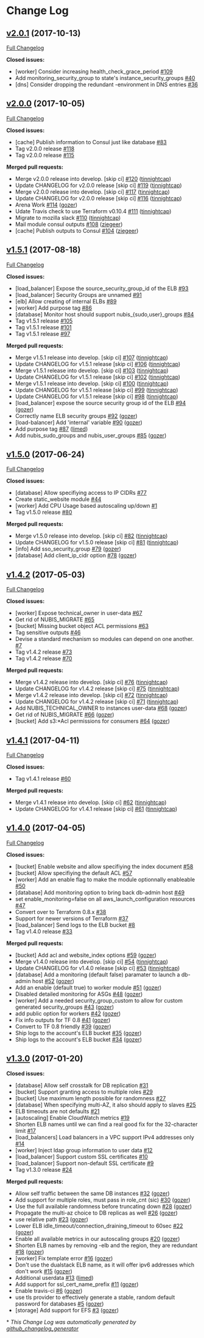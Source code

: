 # Change Log

## [v2.0.1](https://github.com/nubisproject/nubis-terraform/tree/v2.0.1) (2017-10-13)
[Full Changelog](https://github.com/nubisproject/nubis-terraform/compare/v2.0.0...v2.0.1)

**Closed issues:**

- \[worker\] Consider increasing health\_check\_grace\_period [\#109](https://github.com/nubisproject/nubis-terraform/issues/109)
- Add monitoring\_security\_group to state's instance\_security\_groups [\#40](https://github.com/nubisproject/nubis-terraform/issues/40)
- \[dns\] Consider dropping the redundant -environment in DNS entries [\#36](https://github.com/nubisproject/nubis-terraform/issues/36)

## [v2.0.0](https://github.com/nubisproject/nubis-terraform/tree/v2.0.0) (2017-10-05)
[Full Changelog](https://github.com/nubisproject/nubis-terraform/compare/v1.5.1...v2.0.0)

**Closed issues:**

- \[cache\] Publish information to Consul just like database [\#83](https://github.com/nubisproject/nubis-terraform/issues/83)
- Tag v2.0.0 release [\#118](https://github.com/nubisproject/nubis-terraform/issues/118)
- Tag v2.0.0 release [\#115](https://github.com/nubisproject/nubis-terraform/issues/115)

**Merged pull requests:**

- Merge v2.0.0 release into develop. \[skip ci\] [\#120](https://github.com/nubisproject/nubis-terraform/pull/120) ([tinnightcap](https://github.com/tinnightcap))
- Update CHANGELOG for v2.0.0 release \[skip ci\] [\#119](https://github.com/nubisproject/nubis-terraform/pull/119) ([tinnightcap](https://github.com/tinnightcap))
- Merge v2.0.0 release into develop. \[skip ci\] [\#117](https://github.com/nubisproject/nubis-terraform/pull/117) ([tinnightcap](https://github.com/tinnightcap))
- Update CHANGELOG for v2.0.0 release \[skip ci\] [\#116](https://github.com/nubisproject/nubis-terraform/pull/116) ([tinnightcap](https://github.com/tinnightcap))
- Arena Work [\#114](https://github.com/nubisproject/nubis-terraform/pull/114) ([gozer](https://github.com/gozer))
- Udate Travis check to use Terraform v0.10.4 [\#111](https://github.com/nubisproject/nubis-terraform/pull/111) ([tinnightcap](https://github.com/tinnightcap))
- Migrate to mozilla slack [\#110](https://github.com/nubisproject/nubis-terraform/pull/110) ([tinnightcap](https://github.com/tinnightcap))
- Mail module consul outputs [\#108](https://github.com/nubisproject/nubis-terraform/pull/108) ([ziegeer](https://github.com/ziegeer))
- \[cache\] Publish outputs to Consul [\#104](https://github.com/nubisproject/nubis-terraform/pull/104) ([ziegeer](https://github.com/ziegeer))

## [v1.5.1](https://github.com/nubisproject/nubis-terraform/tree/v1.5.1) (2017-08-18)
[Full Changelog](https://github.com/nubisproject/nubis-terraform/compare/v1.5.0...v1.5.1)

**Closed issues:**

- \[load\_balancer\] Expose the source\_security\_group\_id of the ELB [\#93](https://github.com/nubisproject/nubis-terraform/issues/93)
- \[load\_balancer\] Security Groups are unnamed [\#91](https://github.com/nubisproject/nubis-terraform/issues/91)
- \[elb\] Allow creating of internal ELBs [\#89](https://github.com/nubisproject/nubis-terraform/issues/89)
- \[worker\] Add purpose tag [\#86](https://github.com/nubisproject/nubis-terraform/issues/86)
- \[database\] Monitor host should support nubis\_{sudo,user}\_groups [\#84](https://github.com/nubisproject/nubis-terraform/issues/84)
- Tag v1.5.1 release [\#105](https://github.com/nubisproject/nubis-terraform/issues/105)
- Tag v1.5.1 release [\#101](https://github.com/nubisproject/nubis-terraform/issues/101)
- Tag v1.5.1 release [\#97](https://github.com/nubisproject/nubis-terraform/issues/97)

**Merged pull requests:**

- Merge v1.5.1 release into develop. \[skip ci\] [\#107](https://github.com/nubisproject/nubis-terraform/pull/107) ([tinnightcap](https://github.com/tinnightcap))
- Update CHANGELOG for v1.5.1 release \[skip ci\] [\#106](https://github.com/nubisproject/nubis-terraform/pull/106) ([tinnightcap](https://github.com/tinnightcap))
- Merge v1.5.1 release into develop. \[skip ci\] [\#103](https://github.com/nubisproject/nubis-terraform/pull/103) ([tinnightcap](https://github.com/tinnightcap))
- Update CHANGELOG for v1.5.1 release \[skip ci\] [\#102](https://github.com/nubisproject/nubis-terraform/pull/102) ([tinnightcap](https://github.com/tinnightcap))
- Merge v1.5.1 release into develop. \[skip ci\] [\#100](https://github.com/nubisproject/nubis-terraform/pull/100) ([tinnightcap](https://github.com/tinnightcap))
- Update CHANGELOG for v1.5.1 release \[skip ci\] [\#99](https://github.com/nubisproject/nubis-terraform/pull/99) ([tinnightcap](https://github.com/tinnightcap))
- Update CHANGELOG for v1.5.1 release \[skip ci\] [\#98](https://github.com/nubisproject/nubis-terraform/pull/98) ([tinnightcap](https://github.com/tinnightcap))
- \[load\_balancer\] expose the source security group id of the ELB [\#94](https://github.com/nubisproject/nubis-terraform/pull/94) ([gozer](https://github.com/gozer))
- Correctly name ELB security groups [\#92](https://github.com/nubisproject/nubis-terraform/pull/92) ([gozer](https://github.com/gozer))
- \[load-balancer\] Add 'internal' variable [\#90](https://github.com/nubisproject/nubis-terraform/pull/90) ([gozer](https://github.com/gozer))
- Add purpose tag [\#87](https://github.com/nubisproject/nubis-terraform/pull/87) ([limed](https://github.com/limed))
- Add nubis\_sudo\_groups and nubis\_user\_groups [\#85](https://github.com/nubisproject/nubis-terraform/pull/85) ([gozer](https://github.com/gozer))

## [v1.5.0](https://github.com/nubisproject/nubis-terraform/tree/v1.5.0) (2017-06-24)
[Full Changelog](https://github.com/nubisproject/nubis-terraform/compare/v1.4.2...v1.5.0)

**Closed issues:**

- \[database\] Allow specifiying access to IP CIDRs [\#77](https://github.com/nubisproject/nubis-terraform/issues/77)
- Create static\_website module [\#44](https://github.com/nubisproject/nubis-terraform/issues/44)
- \[worker\] Add CPU Usage based autoscaling up/down [\#1](https://github.com/nubisproject/nubis-terraform/issues/1)
- Tag v1.5.0 release [\#80](https://github.com/nubisproject/nubis-terraform/issues/80)

**Merged pull requests:**

- Merge v1.5.0 release into develop. \[skip ci\] [\#82](https://github.com/nubisproject/nubis-terraform/pull/82) ([tinnightcap](https://github.com/tinnightcap))
- Update CHANGELOG for v1.5.0 release \[skip ci\] [\#81](https://github.com/nubisproject/nubis-terraform/pull/81) ([tinnightcap](https://github.com/tinnightcap))
- \[info\] Add sso\_security\_group [\#79](https://github.com/nubisproject/nubis-terraform/pull/79) ([gozer](https://github.com/gozer))
- \[database\] Add client\_ip\_cidr option [\#78](https://github.com/nubisproject/nubis-terraform/pull/78) ([gozer](https://github.com/gozer))

## [v1.4.2](https://github.com/nubisproject/nubis-terraform/tree/v1.4.2) (2017-05-03)
[Full Changelog](https://github.com/nubisproject/nubis-terraform/compare/v1.4.1...v1.4.2)

**Closed issues:**

- \[worker\] Expose technical\_owner in user-data [\#67](https://github.com/nubisproject/nubis-terraform/issues/67)
- Get rid of NUBIS\_MIGRATE [\#65](https://github.com/nubisproject/nubis-terraform/issues/65)
- \[bucket\] Missing bucket object ACL permissions [\#63](https://github.com/nubisproject/nubis-terraform/issues/63)
- Tag sensitive outputs [\#46](https://github.com/nubisproject/nubis-terraform/issues/46)
- Devise a standard mechanism so modules can depend on one another. [\#7](https://github.com/nubisproject/nubis-terraform/issues/7)
- Tag v1.4.2 release [\#73](https://github.com/nubisproject/nubis-terraform/issues/73)
- Tag v1.4.2 release [\#70](https://github.com/nubisproject/nubis-terraform/issues/70)

**Merged pull requests:**

- Merge v1.4.2 release into develop. \[skip ci\] [\#76](https://github.com/nubisproject/nubis-terraform/pull/76) ([tinnightcap](https://github.com/tinnightcap))
- Update CHANGELOG for v1.4.2 release \[skip ci\] [\#75](https://github.com/nubisproject/nubis-terraform/pull/75) ([tinnightcap](https://github.com/tinnightcap))
- Merge v1.4.2 release into develop. \[skip ci\] [\#72](https://github.com/nubisproject/nubis-terraform/pull/72) ([tinnightcap](https://github.com/tinnightcap))
- Update CHANGELOG for v1.4.2 release \[skip ci\] [\#71](https://github.com/nubisproject/nubis-terraform/pull/71) ([tinnightcap](https://github.com/tinnightcap))
- Add NUBIS\_TECHNICAL\_OWNER to instances user-data [\#68](https://github.com/nubisproject/nubis-terraform/pull/68) ([gozer](https://github.com/gozer))
- Get rid of NUBIS\_MIGRATE [\#66](https://github.com/nubisproject/nubis-terraform/pull/66) ([gozer](https://github.com/gozer))
- \[bucket\] Add s3:\*Acl permissions for consumers [\#64](https://github.com/nubisproject/nubis-terraform/pull/64) ([gozer](https://github.com/gozer))

## [v1.4.1](https://github.com/nubisproject/nubis-terraform/tree/v1.4.1) (2017-04-11)
[Full Changelog](https://github.com/nubisproject/nubis-terraform/compare/v1.4.0...v1.4.1)

**Closed issues:**

- Tag v1.4.1 release [\#60](https://github.com/nubisproject/nubis-terraform/issues/60)

**Merged pull requests:**

- Merge v1.4.1 release into develop. \[skip ci\] [\#62](https://github.com/nubisproject/nubis-terraform/pull/62) ([tinnightcap](https://github.com/tinnightcap))
- Update CHANGELOG for v1.4.1 release \[skip ci\] [\#61](https://github.com/nubisproject/nubis-terraform/pull/61) ([tinnightcap](https://github.com/tinnightcap))

## [v1.4.0](https://github.com/nubisproject/nubis-terraform/tree/v1.4.0) (2017-04-05)
[Full Changelog](https://github.com/nubisproject/nubis-terraform/compare/v1.3.0...v1.4.0)

**Closed issues:**

- \[bucket\] Enable website and allow specifiying the index document [\#58](https://github.com/nubisproject/nubis-terraform/issues/58)
- \[bucket\] Allow specifiying the default ACL [\#57](https://github.com/nubisproject/nubis-terraform/issues/57)
- \[worker\] Add an enable flag to make the module optionnally enableable [\#50](https://github.com/nubisproject/nubis-terraform/issues/50)
- \[database\] Add monitoring option to bring back db-admin host [\#49](https://github.com/nubisproject/nubis-terraform/issues/49)
- set enable\_monitoring=false on all aws\_launch\_configuration resources [\#47](https://github.com/nubisproject/nubis-terraform/issues/47)
- Convert over to Terraform 0.8.x [\#38](https://github.com/nubisproject/nubis-terraform/issues/38)
- Support for newer versions of Terraform [\#37](https://github.com/nubisproject/nubis-terraform/issues/37)
- \[load\_balancer\] Send logs to the ELB bucket [\#8](https://github.com/nubisproject/nubis-terraform/issues/8)
- Tag v1.4.0 release [\#33](https://github.com/nubisproject/nubis-terraform/issues/33)

**Merged pull requests:**

- \[bucket\] Add acl and website\_index options [\#59](https://github.com/nubisproject/nubis-terraform/pull/59) ([gozer](https://github.com/gozer))
- Merge v1.4.0 release into develop. \[skip ci\] [\#54](https://github.com/nubisproject/nubis-terraform/pull/54) ([tinnightcap](https://github.com/tinnightcap))
- Update CHANGELOG for v1.4.0 release \[skip ci\] [\#53](https://github.com/nubisproject/nubis-terraform/pull/53) ([tinnightcap](https://github.com/tinnightcap))
- \[database\] Add a monitoring \(default false\) paramater to launch a db-admin host [\#52](https://github.com/nubisproject/nubis-terraform/pull/52) ([gozer](https://github.com/gozer))
- Add an enable \(default true\) to worker module [\#51](https://github.com/nubisproject/nubis-terraform/pull/51) ([gozer](https://github.com/gozer))
- Disabled detailed monitoring for ASGs [\#48](https://github.com/nubisproject/nubis-terraform/pull/48) ([gozer](https://github.com/gozer))
- \[worker\] Add a needed security\_group\_custom to allow for custom generated security\_groups [\#43](https://github.com/nubisproject/nubis-terraform/pull/43) ([gozer](https://github.com/gozer))
- add public option for workers [\#42](https://github.com/nubisproject/nubis-terraform/pull/42) ([gozer](https://github.com/gozer))
- Fix info outputs for TF 0.8 [\#41](https://github.com/nubisproject/nubis-terraform/pull/41) ([gozer](https://github.com/gozer))
- Convert to TF 0.8 friendly [\#39](https://github.com/nubisproject/nubis-terraform/pull/39) ([gozer](https://github.com/gozer))
- Ship logs to the account's ELB bucket [\#35](https://github.com/nubisproject/nubis-terraform/pull/35) ([gozer](https://github.com/gozer))
- Ship logs to the account's ELB bucket [\#34](https://github.com/nubisproject/nubis-terraform/pull/34) ([gozer](https://github.com/gozer))

## [v1.3.0](https://github.com/nubisproject/nubis-terraform/tree/v1.3.0) (2017-01-20)
**Closed issues:**

- \[database\] Allow self crosstalk for DB replication [\#31](https://github.com/nubisproject/nubis-terraform/issues/31)
- \[bucket\] Support granting access to multiple roles [\#29](https://github.com/nubisproject/nubis-terraform/issues/29)
- \[bucket\] Use maximum length possible for randomness [\#27](https://github.com/nubisproject/nubis-terraform/issues/27)
- \[database\] When specifying multi-AZ, it also should apply to slaves [\#25](https://github.com/nubisproject/nubis-terraform/issues/25)
- ELB timeouts are not defaults [\#21](https://github.com/nubisproject/nubis-terraform/issues/21)
- \[autoscaling\] Enable CloudWatch metrics [\#19](https://github.com/nubisproject/nubis-terraform/issues/19)
- Shorten ELB names until we can find a real good fix for the 32-character limit [\#17](https://github.com/nubisproject/nubis-terraform/issues/17)
- \[load\_balancers\] Load balancers in a VPC support IPv4 addresses only [\#14](https://github.com/nubisproject/nubis-terraform/issues/14)
- \[worker\] Inject ldap group information to user data [\#12](https://github.com/nubisproject/nubis-terraform/issues/12)
- \[load\_balancer\] Support custom SSL certificates [\#10](https://github.com/nubisproject/nubis-terraform/issues/10)
- \[load\_balancer\] Support non-default SSL certificate [\#9](https://github.com/nubisproject/nubis-terraform/issues/9)
- Tag v1.3.0 release [\#24](https://github.com/nubisproject/nubis-terraform/issues/24)

**Merged pull requests:**

- Allow self traffic between the same DB instances [\#32](https://github.com/nubisproject/nubis-terraform/pull/32) ([gozer](https://github.com/gozer))
- Add support for multiple roles, must pass in role\_cnt \(sic\) [\#30](https://github.com/nubisproject/nubis-terraform/pull/30) ([gozer](https://github.com/gozer))
- Use the full available randomness before truncating down [\#28](https://github.com/nubisproject/nubis-terraform/pull/28) ([gozer](https://github.com/gozer))
- Propagate the multi-az choice to DB replicas as well [\#26](https://github.com/nubisproject/nubis-terraform/pull/26) ([gozer](https://github.com/gozer))
- use relative path [\#23](https://github.com/nubisproject/nubis-terraform/pull/23) ([gozer](https://github.com/gozer))
- Lower ELB idle\_timeout/connection\_draining\_timeout to 60sec [\#22](https://github.com/nubisproject/nubis-terraform/pull/22) ([gozer](https://github.com/gozer))
- Enable all available metrics in our autoscaling groups [\#20](https://github.com/nubisproject/nubis-terraform/pull/20) ([gozer](https://github.com/gozer))
- Shorten ELB names by removing -elb and the region, they are redundant [\#18](https://github.com/nubisproject/nubis-terraform/pull/18) ([gozer](https://github.com/gozer))
- \[worker\] Fix template error [\#16](https://github.com/nubisproject/nubis-terraform/pull/16) ([gozer](https://github.com/gozer))
- Don't use the dualstack ELB name, as it will offer ipv6 addresses which don't work [\#15](https://github.com/nubisproject/nubis-terraform/pull/15) ([gozer](https://github.com/gozer))
- Additional userdata [\#13](https://github.com/nubisproject/nubis-terraform/pull/13) ([limed](https://github.com/limed))
- Add support for ssl\_cert\_name\_prefix [\#11](https://github.com/nubisproject/nubis-terraform/pull/11) ([gozer](https://github.com/gozer))
- Enable travis-ci [\#6](https://github.com/nubisproject/nubis-terraform/pull/6) ([gozer](https://github.com/gozer))
- use tls provider to effectively generate a stable, random default password for databases [\#5](https://github.com/nubisproject/nubis-terraform/pull/5) ([gozer](https://github.com/gozer))
- \[storage\] Add support for EFS [\#3](https://github.com/nubisproject/nubis-terraform/pull/3) ([gozer](https://github.com/gozer))



\* *This Change Log was automatically generated by [github_changelog_generator](https://github.com/skywinder/Github-Changelog-Generator)*